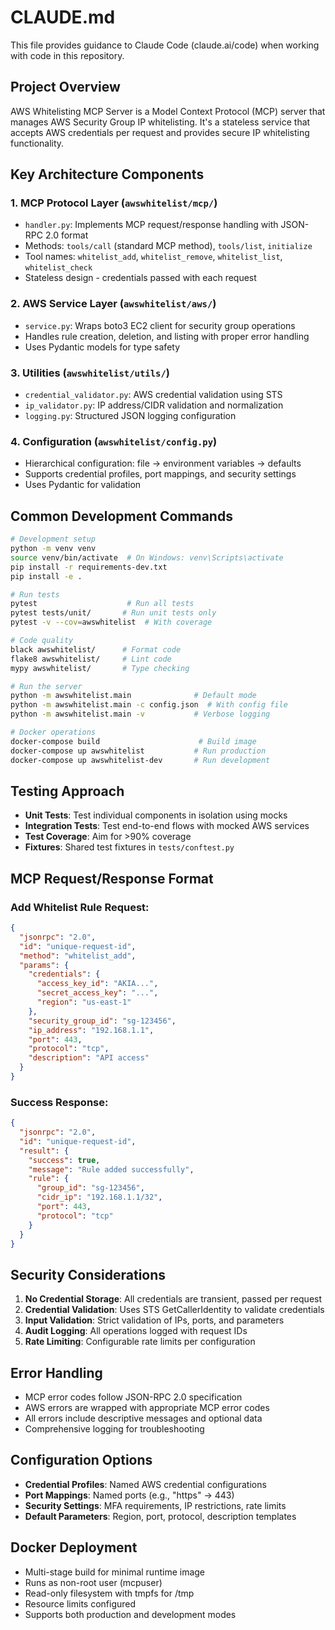 # CLAUDE.md

This file provides guidance to Claude Code (claude.ai/code) when working with code in this repository.

## Project Overview

AWS Whitelisting MCP Server is a Model Context Protocol (MCP) server that manages AWS Security Group IP whitelisting. It's a stateless service that accepts AWS credentials per request and provides secure IP whitelisting functionality.

## Key Architecture Components

### 1. MCP Protocol Layer (`awswhitelist/mcp/`)
- `handler.py`: Implements MCP request/response handling with JSON-RPC 2.0 format
- Methods: `tools/call` (standard MCP method), `tools/list`, `initialize`
- Tool names: `whitelist_add`, `whitelist_remove`, `whitelist_list`, `whitelist_check`
- Stateless design - credentials passed with each request

### 2. AWS Service Layer (`awswhitelist/aws/`)
- `service.py`: Wraps boto3 EC2 client for security group operations
- Handles rule creation, deletion, and listing with proper error handling
- Uses Pydantic models for type safety

### 3. Utilities (`awswhitelist/utils/`)
- `credential_validator.py`: AWS credential validation using STS
- `ip_validator.py`: IP address/CIDR validation and normalization
- `logging.py`: Structured JSON logging configuration

### 4. Configuration (`awswhitelist/config.py`)
- Hierarchical configuration: file → environment variables → defaults
- Supports credential profiles, port mappings, and security settings
- Uses Pydantic for validation

## Common Development Commands

```bash
# Development setup
python -m venv venv
source venv/bin/activate  # On Windows: venv\Scripts\activate
pip install -r requirements-dev.txt
pip install -e .

# Run tests
pytest                    # Run all tests
pytest tests/unit/       # Run unit tests only
pytest -v --cov=awswhitelist  # With coverage

# Code quality
black awswhitelist/      # Format code
flake8 awswhitelist/     # Lint code
mypy awswhitelist/       # Type checking

# Run the server
python -m awswhitelist.main              # Default mode
python -m awswhitelist.main -c config.json  # With config file
python -m awswhitelist.main -v           # Verbose logging

# Docker operations
docker-compose build                      # Build image
docker-compose up awswhitelist           # Run production
docker-compose up awswhitelist-dev       # Run development
```

## Testing Approach

- **Unit Tests**: Test individual components in isolation using mocks
- **Integration Tests**: Test end-to-end flows with mocked AWS services
- **Test Coverage**: Aim for >90% coverage
- **Fixtures**: Shared test fixtures in `tests/conftest.py`

## MCP Request/Response Format

### Add Whitelist Rule Request:
```json
{
  "jsonrpc": "2.0",
  "id": "unique-request-id",
  "method": "whitelist_add",
  "params": {
    "credentials": {
      "access_key_id": "AKIA...",
      "secret_access_key": "...",
      "region": "us-east-1"
    },
    "security_group_id": "sg-123456",
    "ip_address": "192.168.1.1",
    "port": 443,
    "protocol": "tcp",
    "description": "API access"
  }
}
```

### Success Response:
```json
{
  "jsonrpc": "2.0",
  "id": "unique-request-id",
  "result": {
    "success": true,
    "message": "Rule added successfully",
    "rule": {
      "group_id": "sg-123456",
      "cidr_ip": "192.168.1.1/32",
      "port": 443,
      "protocol": "tcp"
    }
  }
}
```

## Security Considerations

1. **No Credential Storage**: All credentials are transient, passed per request
2. **Credential Validation**: Uses STS GetCallerIdentity to validate credentials
3. **Input Validation**: Strict validation of IPs, ports, and parameters
4. **Audit Logging**: All operations logged with request IDs
5. **Rate Limiting**: Configurable rate limits per configuration

## Error Handling

- MCP error codes follow JSON-RPC 2.0 specification
- AWS errors are wrapped with appropriate MCP error codes
- All errors include descriptive messages and optional data
- Comprehensive logging for troubleshooting

## Configuration Options

- **Credential Profiles**: Named AWS credential configurations
- **Port Mappings**: Named ports (e.g., "https" → 443)
- **Security Settings**: MFA requirements, IP restrictions, rate limits
- **Default Parameters**: Region, port, protocol, description templates

## Docker Deployment

- Multi-stage build for minimal runtime image
- Runs as non-root user (mcpuser)
- Read-only filesystem with tmpfs for /tmp
- Resource limits configured
- Supports both production and development modes